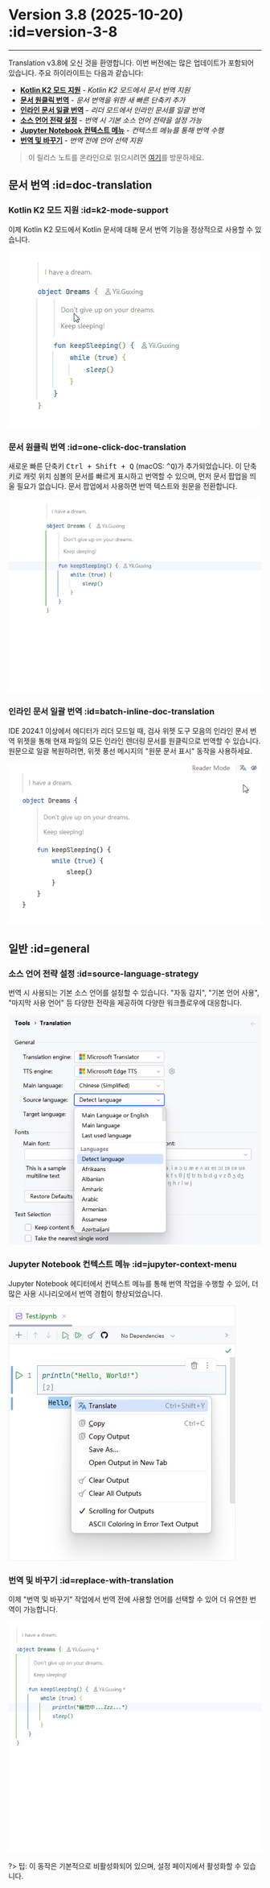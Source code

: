 # Version 3.8 (2025-10-20) :id=version-3-8

---

Translation v3.8에 오신 것을 환영합니다. 이번 버전에는 많은 업데이트가 포함되어 있습니다. 주요 하이라이트는 다음과 같습니다:

- [**Kotlin K2 모드 지원**](#k2-mode-support) - _Kotlin K2 모드에서 문서 번역 지원_
- [**문서 원클릭 번역**](#one-click-doc-translation) - _문서 번역을 위한 새 빠른 단축키 추가_
- [**인라인 문서 일괄 번역**](#batch-inline-doc-translation) - _리더 모드에서 인라인 문서를 일괄 번역_
- [**소스 언어 전략 설정**](#source-language-strategy) - _번역 시 기본 소스 언어 전략을 설정 가능_
- [**Jupyter Notebook 컨텍스트 메뉴**](#jupyter-context-menu) - _컨텍스트 메뉴를 통해 번역 수행_
- [**번역 및 바꾸기**](#replace-with-translation) - _번역 전에 언어 선택 지원_

> 이 릴리스 노트를 온라인으로 읽으시려면 [여기](#/updates ':ignore :target=_blank')를 방문하세요.

## 문서 번역 :id=doc-translation

### Kotlin K2 모드 지원 :id=k2-mode-support

이제 Kotlin K2 모드에서 Kotlin 문서에 대해 문서 번역 기능을 정상적으로 사용할 수 있습니다.

![Kotlin K2 모드 지원](/updates/img/v3_8/k2_mode.gif ':size=500×350')

### 문서 원클릭 번역 :id=one-click-doc-translation

새로운 빠른 단축키 <kbd>Ctrl + Shift + Q</kbd> (macOS: <kbd>^Q</kbd>)가 추가되었습니다. 이 단축키로 캐럿 위치 심볼의 문서를 빠르게 표시하고 번역할 수 있으며, 먼저 문서 팝업을 띄울 필요가 없습니다. 문서 팝업에서 사용하면 번역 텍스트와 원문을 전환합니다.

![문서 원클릭 번역](/updates/img/v3_8/docs_translation.gif ':size=680×520')

### 인라인 문서 일괄 번역 :id=batch-inline-doc-translation

IDE 2024.1 이상에서 에디터가 리더 모드일 때, 검사 위젯 도구 모음의 인라인 문서 번역 위젯을 통해 현재 파일의 모든 인라인 렌더링 문서를 원클릭으로 번역할 수 있습니다. 원문으로 일괄 복원하려면, 위젯 풍선 메시지의 "원문 문서 표시" 동작을 사용하세요.

![인라인 문서 일괄 번역](/updates/img/v3_8/batch-inline-doc-translation.gif ':size=550×350')

## 일반 :id=general

### 소스 언어 전략 설정 :id=source-language-strategy

번역 시 사용되는 기본 소스 언어를 설정할 수 있습니다. "자동 감지", "기본 언어 사용", "마지막 사용 언어" 등 다양한 전략을 제공하여 다양한 워크플로우에 대응합니다.

![소스 언어 전략 설정](/en/updates/img/v3_8/source_language_strategy.png ':size=604×548 :class=round')

### Jupyter Notebook 컨텍스트 메뉴 :id=jupyter-context-menu

Jupyter Notebook 에디터에서 컨텍스트 메뉴를 통해 번역 작업을 수행할 수 있어, 더 많은 사용 시나리오에서 번역 경험이 향상되었습니다.

![Jupyter Notebook 컨텍스트 메뉴](/en/updates/img/v3_8/jupyter_context_menu.png ':size=452×507')

### 번역 및 바꾸기 :id=replace-with-translation

이제 "번역 및 바꾸기" 작업에서 번역 전에 사용할 언어를 선택할 수 있어 더 유연한 번역이 가능합니다.

![번역 전에 언어 선택](/updates/img/v3_8/language_selection.gif ':size=680x620')

?> 팁: 이 동작은 기본적으로 비활성화되어 있으며, 설정 페이지에서 활성화할 수 있습니다.
